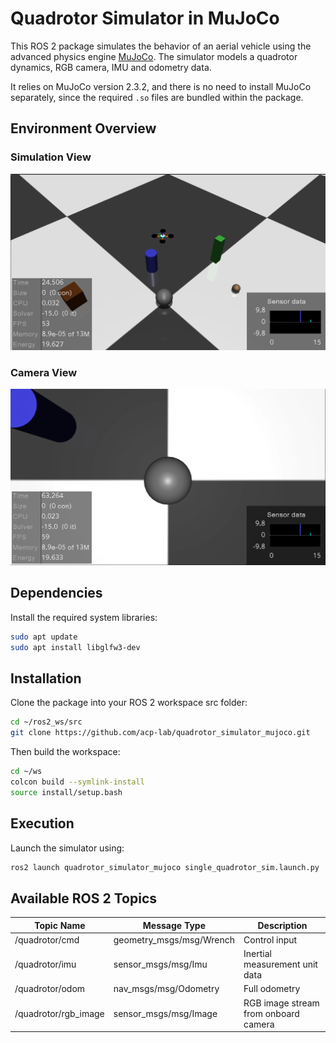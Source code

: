 # Quadrotor Simulator in MuJoCo

This ROS 2 package simulates the behavior of an aerial vehicle using the advanced physics engine [MuJoCo](https://mujoco.org/). The simulator models a quadrotor dynamics, RGB camera, IMU and odometry data.

It relies on MuJoCo version 2.3.2, and there is no need to install MuJoCo separately, since the required `.so` files are bundled within the package.

## Environment Overview

### Simulation View

![Quadrotor Environment](images/quadrotor_env.png)

### Camera View

![Quadrotor Camera](images/quadrotor_camera.png)

## Dependencies

Install the required system libraries:

```bash
sudo apt update  
sudo apt install libglfw3-dev
```

## Installation

Clone the package into your ROS 2 workspace src folder:

```bash
cd ~/ros2_ws/src  
git clone https://github.com/acp-lab/quadrotor_simulator_mujoco.git
```
Then build the workspace:

```bash
cd ~/ws  
colcon build --symlink-install  
source install/setup.bash
```

## Execution

Launch the simulator using:

```bash
ros2 launch quadrotor_simulator_mujoco single_quadrotor_sim.launch.py
```

## Available ROS 2 Topics

| Topic Name            | Message Type                | Description                                  |
|------------------------|-----------------------------|----------------------------------------------|
| /quadrotor/cmd         | geometry_msgs/msg/Wrench    | Control input                                |
| /quadrotor/imu         | sensor_msgs/msg/Imu         | Inertial measurement unit data               |
| /quadrotor/odom        | nav_msgs/msg/Odometry       | Full odometry                                |
| /quadrotor/rgb_image   | sensor_msgs/msg/Image       | RGB image stream from onboard camera         |